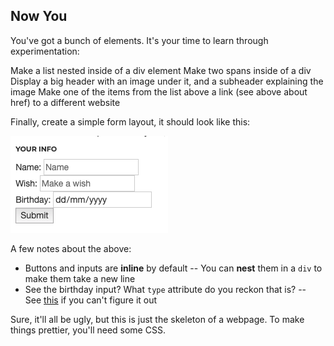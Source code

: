 ## Now You

You've got a bunch of elements. It's your time to learn through experimentation:



Make a list nested inside of a div element
Make two spans inside of a div
Display a big header with an image under it, and a subheader explaining the image
Make one of the items from the list above a link (see above about href) to a different website


Finally, create a simple form layout, it should look like this:

![](./img/6.png)

A few notes about the above:

- Buttons and inputs are **inline** by default
-- You can **nest** them in a `div` to make them take a new line
- See the birthday input? What `type` attribute do you reckon that is?
-- See [this](https://www.w3schools.com/tags/att_input_type.asp) if you can't figure it out


Sure, it'll all be ugly, but this is just the skeleton of a webpage. To make things prettier, you'll need some CSS.